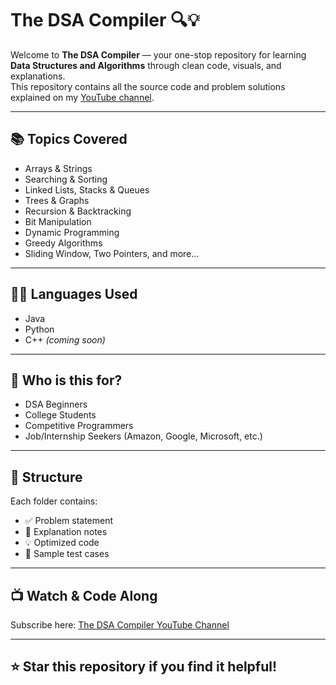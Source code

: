 # The DSA Compiler 🔍💡

Welcome to **The DSA Compiler** — your one-stop repository for learning **Data Structures and Algorithms** through clean code, visuals, and explanations.  
This repository contains all the source code and problem solutions explained on my [YouTube channel](https://youtube.com/@TheDSACompiler).

---

## 📚 Topics Covered

- Arrays & Strings
- Searching & Sorting
- Linked Lists, Stacks & Queues
- Trees & Graphs
- Recursion & Backtracking
- Bit Manipulation
- Dynamic Programming
- Greedy Algorithms
- Sliding Window, Two Pointers, and more...

---

## 🧑‍💻 Languages Used

- Java  
- Python  
- C++ *(coming soon)*

---

## 🎯 Who is this for?

- DSA Beginners  
- College Students  
- Competitive Programmers  
- Job/Internship Seekers (Amazon, Google, Microsoft, etc.)

---

## 📎 Structure

Each folder contains:
- ✅ Problem statement
- 📄 Explanation notes
- 💡 Optimized code
- 🧪 Sample test cases

---

## 📺 Watch & Code Along

Subscribe here: [The DSA Compiler YouTube Channel](https://youtube.com/@TheDSACompiler)

---

## ⭐ Star this repository if you find it helpful!
